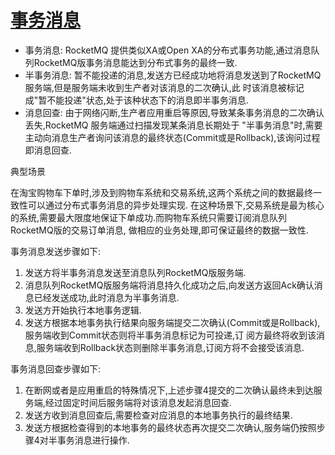 # [事务消息](https://help.aliyun.com/document_detail/43348.html)
- 事务消息: RocketMQ 提供类似XA或Open XA的分布式事务功能,通过消息队列RocketMQ版事务消息能达到分布式事务的最终一致.
- 半事务消息: 暂不能投递的消息,发送方已经成功地将消息发送到了RocketMQ 服务端,但是服务端未收到生产者对该消息的二次确认,此
  时该消息被标记成"暂不能投递"状态,处于该种状态下的消息即半事务消息.
- 消息回查: 由于网络闪断,生产者应用重启等原因,导致某条事务消息的二次确认丢失,RocketMQ 服务端通过扫描发现某条消息长期处于
  "半事务消息"时,需要主动向消息生产者询问该消息的最终状态(Commit或是Rollback),该询问过程即消息回查.

典型场景

在淘宝购物车下单时,涉及到购物车系统和交易系统,这两个系统之间的数据最终一致性可以通过分布式事务消息的异步处理实现.
在这种场景下,交易系统是最为核心的系统,需要最大限度地保证下单成功.而购物车系统只需要订阅消息队列RocketMQ版的交易订单消息,
做相应的业务处理,即可保证最终的数据一致性.

事务消息发送步骤如下:

1. 发送方将半事务消息发送至消息队列RocketMQ版服务端.
1. 消息队列RocketMQ版服务端将消息持久化成功之后,向发送方返回Ack确认消息已经发送成功,此时消息为半事务消息.
1. 发送方开始执行本地事务逻辑.
1. 发送方根据本地事务执行结果向服务端提交二次确认(Commit或是Rollback),服务端收到Commit状态则将半事务消息标记为可投递,订
  阅方最终将收到该消息,服务端收到Rollback状态则删除半事务消息,订阅方将不会接受该消息.

事务消息回查步骤如下:

1. 在断网或者是应用重启的特殊情况下,上述步骤4提交的二次确认最终未到达服务端,经过固定时间后服务端将对该消息发起消息回查.
1. 发送方收到消息回查后,需要检查对应消息的本地事务执行的最终结果.
1. 发送方根据检查得到的本地事务的最终状态再次提交二次确认,服务端仍按照步骤4对半事务消息进行操作.


